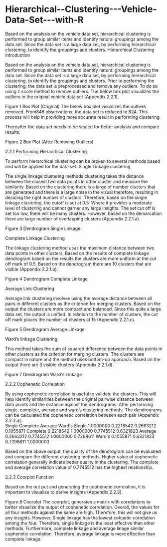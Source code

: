 # Hierarchical--Clustering---Vehicle-Data-Set---with-R
Based on the analysis on the vehicle data set, hierarchical clustering is performed to group similar items and identify natural groupings among the data set. Since the data set is a large data set, by performing hierarchical clustering, to identify the groupings and clusters.
Hierarchical Clustering
Introduction

Based on the analysis on the vehicle data set, hierarchical clustering is performed to group similar items and identify natural groupings among the data set. Since the data set is a large data set, by performing hierarchical clustering, to identify the groupings and clusters.
Prior to performing the clustering, the data set is preprocessed and remove any outliers. To do so using z score method to remove outliers. The below box plot visualizes the outliers in the original vehicle data set (Appendix 2.2.1).
 
Figure 1 Box Plot (Original)
The below box plot visualizes the outliers removed. From846 observations, the data set is reduced to 824. This process will help in providing more accurate result in performing clustering. 







Thereafter the data set needs to be scaled for better analysis and compare results.
 
Figure 2 Box Plot (After Removing Outliers)
 
2.2.1 Performing Hierarchical Clustering

To perform hierarchical clustering can be broken to several methods based and will be applied for the data set.
Single Linkage clustering

The single linkage clustering methods clustering takes the distance between the closest two data points in other cluster and measure the similarity. 
Based on the clustering there is a large of number clusters that are generated and there is a large noise in the visual therefore, resulting in deciding the right number of clusters. Therefore, based on the single linkage clustering, the cutoff is set at 0.5. Where it provides a moderate level of clustering and cannot garner any large insights. The set cut off is set too low, there will be many clusters. However, based on the demarcation there are large number of overlapping clusters (Appendix 2.2.1.a). 
 
Figure 3 Dendrogram Single Linkage

















Complete Linkage Clustering

The linkage clustering method usus the maximum distance between two data points in other clusters. 
Based on the results of complete linkage dendrogram based on the results the clusters are more uniform at the cut off mark of 0.5. Based on the dendrogram there are 10 clusters that are visible (Appendix 2.2.1.b).
 
Figure 4 Dendrogram Complete Linkage








Average Link Clustering

Average link clustering involves using the average distance between all pairs in different clusters as the criterion for merging clusters.
Based on the output the clusters are more compact and balanced. Since this quite a large data set, the output is unified. In relation to the number of clusters, the cut off mark places the number of clusters at 15 (Appendix 2.2.1.c).
 
Figure 5 Dendrogram Average Linkage
 











Ward’s linkage Clustering

This method takes the sum of squared difference between the data points in other clusters as the criterion for merging clusters. The clusters are compact in nature and the method uses bottom-up approach. Based on the output there are 3 visible clusters (Appendix 2.2.1.d). 
 
Figure 7 Dendrogram Ward's Linkage









2.2.2 Cophenetic Correlation

By using cophenetic correlation is useful to validate the clusters. This will help identify similarities between the original pairwise distance between data points and the distance against the dendrograms. After performing single, complete, average and ward’s clustering methods. The dendrograms can be calculated the cophenetic correlation between each pair (Appendix 2.2.2.a).  
	Single 	Complete 	Average 	Ward's 
Single 	1.0000000	0.2218542	0.2663212	0.1055871
Complete 	0.2218542	1.0000000	0.7745512	0.6321823
Average	0.2663212	0.7745512	1.0000000	0.7298611
Ward's 	0.1055871	0.6321823	0.7298611	1.0000000

Based on the above output, the quality of the dendrogram can be evaluated and compare the different clustering methods. Higher value of cophenetic correlation generally indicate better quality in the clustering. The complete and average correlation value of 0.7745512 has the highest relationship.










2.2.3 Coorplot Function

Based on the out put and generating the cophenetic correlation, it is important to visualize to derive insights (Appendix 2.2.3).
 
Figure 8 Coorplot
The coorplot, generates a matrix with correlations to better visualize the output of cophenetic correlation. Overall, the values for all four methods against the same are high. Therefore, this will not give us any insights. However, Single linkage has the lowest cohpetic correlation among the four. Therefore, single linkage is the least effective than other methods. Furthermore, complete linkage and average linage similar cophenetic correlation. Therefore, average linkage is more effective than complete linkage. 
